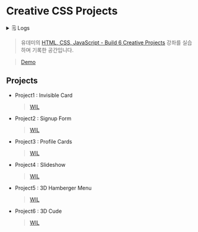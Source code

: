 # Creative CSS Projects

<details>
<summary>🗒 Logs</summary>
  
`2022.03.26` |  <b>RESTART 🙏</b>

해당 프로젝트는 지금으로부터 2년여전 코딩의 코자도 모를 때, 시작한 프로젝트였다. 그 당시 뭔가 creative한 CSS를 배워보고 싶어서 유데미 강좌를 구매하고 나서 몇개를 만들고 흐지부지되었다. 시작을 했으면 마무리를 해야겠다 싶었서, 늦었지만 다시 전체적으로 리펙토링하고 나의 creative함(?)을 첨가하여 마무리 해보고자 한다. (Github Page는 덤이닷! 😎)

</details>

> 유데미의 [HTML, CSS, JavaScript - Build 6 Creative Projects](https://www.udemy.com/course/html-css-javascript-course-build-6-creative-projects/) 강좌를 실습하며 기록한 공간입니다.

> [Demo]()

## Projects

- Project1 : Invisible Card

  > [WIL](/docs/WIL_P1.md)

- Project2 : Signup Form

  > [WIL]()

- Project3 : Profile Cards

  > [WIL]()

- Project4 : Slideshow

  > [WIL]()

- Project5 : 3D Hamberger Menu

  > [WIL]()

- Project6 : 3D Cude

  > [WIL]()

